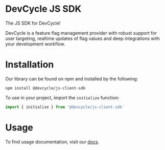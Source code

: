 # DevCycle JS SDK

The JS SDK for DevCycle!

DevCycle is a feature flag management provider with robust support for user targeting, realtime updates of flag values
and deep integrations with your development workflow.

# Installation

Our library can be found on npm and installed by the following:

```
npm install @devcycle/js-client-sdk
```

To use in your project, import the `initialize` function:

```javascript
import { initialize } from '@devcycle/js-client-sdk'
```

# Usage

To find usage documentation, visit our [docs](https://docs.devcycle.com/docs/sdk/client-side-sdks/javascript).
